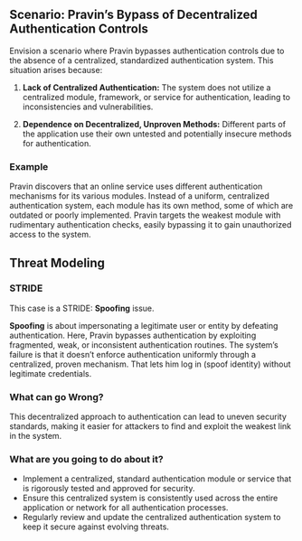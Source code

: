 ## Scenario: Pravin’s Bypass of Decentralized Authentication Controls

Envision a scenario where Pravin bypasses authentication controls due to the absence of a centralized, standardized authentication system. This situation arises because:

1. **Lack of Centralized Authentication:** The system does not utilize a centralized module, framework, or service for authentication, leading to inconsistencies and vulnerabilities.

2. **Dependence on Decentralized, Unproven Methods:** Different parts of the application use their own untested and potentially insecure methods for authentication.

### Example

Pravin discovers that an online service uses different authentication mechanisms for its various modules. Instead of a uniform, centralized authentication system, each module has its own method, some of which are outdated or poorly implemented. Pravin targets the weakest module with rudimentary authentication checks, easily bypassing it to gain unauthorized access to the system.

## Threat Modeling

### STRIDE

This case is a STRIDE: **Spoofing** issue.

**Spoofing** is about impersonating a legitimate user or entity by defeating authentication.
Here, Pravin bypasses authentication by exploiting fragmented, weak, or inconsistent authentication routines.
The system’s failure is that it doesn’t enforce authentication uniformly through a centralized, proven mechanism. That lets him log in (spoof identity) without legitimate credentials.

### What can go Wrong?

This decentralized approach to authentication can lead to uneven security standards, making it easier for attackers to find and exploit the weakest link in the system.

### What are you going to do about it?

- Implement a centralized, standard authentication module or service that is rigorously tested and approved for security.
- Ensure this centralized system is consistently used across the entire application or network for all authentication processes.
- Regularly review and update the centralized authentication system to keep it secure against evolving threats.
